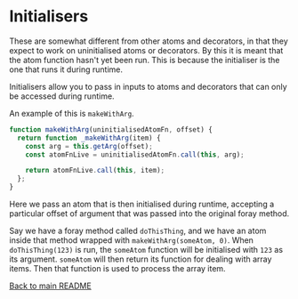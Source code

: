 # Initialisers

These are somewhat different from other atoms and decorators, in that they expect to work on uninitialised atoms or decorators. By this it is meant that the atom function hasn't yet been run. This is because the initialiser is the one that runs it during runtime.

Initialisers allow you to pass in inputs to atoms and decorators that can only be accessed during runtime.

An example of this is `makeWithArg`.

```javascript
function makeWithArg(uninitialisedAtomFn, offset) {
  return function _makeWithArg(item) {
    const arg = this.getArg(offset);
    const atomFnLive = uninitialisedAtomFn.call(this, arg);

    return atomFnLive.call(this, item);
  };
}
```

Here we pass an atom that is then initialised during runtime, accepting a particular offset of argument that was passed into the original foray method.

Say we have a foray method called `doThisThing`, and we have an atom inside that method wrapped with `makeWithArg(someAtom, 0)`. When `doThisThing(123)` is run, the `someAtom` function will be initialised with `123` as its argument. `someAtom` will then return its function for dealing with array items. Then that function is used to process the array item.

[Back to main README](../../readme.md)
